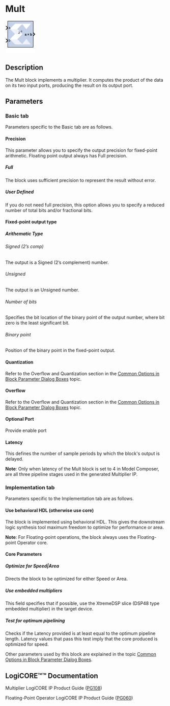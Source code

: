 # Mult

![](./Images/block.png)

## Description

The Mult block implements a multiplier. It computes the product
of the data on its two input ports, producing the result on its output
port.

## Parameters

### Basic tab  
Parameters specific to the Basic tab are as follows.

#### Precision  
This parameter allows you to specify the output precision for
fixed-point arithmetic. Floating point output always has Full precision.

##### Full  
The block uses sufficient precision to represent the result without
error.

##### User Defined  
If you do not need full precision, this option allows you to specify a
reduced number of total bits and/or fractional bits.

#### Fixed-point output type  
##### Arithematic Type  
###### Signed (2’s comp)  
The output is a Signed (2’s complement) number.

###### Unsigned  
The output is an Unsigned number.

###### Number of bits  
Specifies the bit location of the binary point of the output number,
where bit zero is the least significant bit.

###### Binary point  
Position of the binary point in the fixed-point output.

#### Quantization  
Refer to the Overflow and Quantization section in the [Common Options in
Block Parameter Dialog
Boxes](../../GEN/common-options/README.md)
topic.

#### Overflow  
Refer to the Overflow and Quantization section in the [Common Options in
Block Parameter Dialog
Boxes](../../GEN/common-options/README.md)
topic.

#### Optional Port  
Provide enable port

#### Latency  
This defines the number of sample periods by which the block's output is
delayed.

**Note**: Only when latency of the Mult block is set to 4 in Model Composer,
are all three pipeline stages used in the generated Multiplier IP.


### Implementation tab  
Parameters specific to the Implementation tab are as follows.

#### Use behavioral HDL (otherwise use core)  
The block is implemented using behavioral HDL. This gives the downstream
logic synthesis tool maximum freedom to optimize for performance or
area.

**Note**: For Floating-point operations, the block always uses the
Floating-point Operator core.

#### Core Parameters  
##### Optimize for Speed\|Area  
Directs the block to be optimized for either Speed or Area.

##### Use embedded multipliers  
This field specifies that if possible, use the XtremeDSP slice (DSP48
type embedded multiplier) in the target device.

##### Test for optimum pipelining  
Checks if the Latency provided is at least equal to the optimum pipeline
length. Latency values that pass this test imply that the core produced
is optimized for speed.

Other parameters used by this block are explained in the topic [Common
Options in Block Parameter Dialog
Boxes](../../GEN/common-options/README.md).

## LogiCORE™™ Documentation

Multiplier LogiCORE IP Product Guide
([PG108](https://docs.xilinx.com/access/sources/ud/document?isLatest=true&url=pg108-mult-gen&ft:locale=en-US))

Floating-Point Operator LogiCORE IP Product Guide
([PG060](https://docs.xilinx.com/access/sources/ud/document?isLatest=true&url=pg060-floating-point&ft:locale=en-US))
